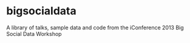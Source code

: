 bigsocialdata
=============

A library of talks, sample data and code from the iConference 2013 Big Social Data Workshop